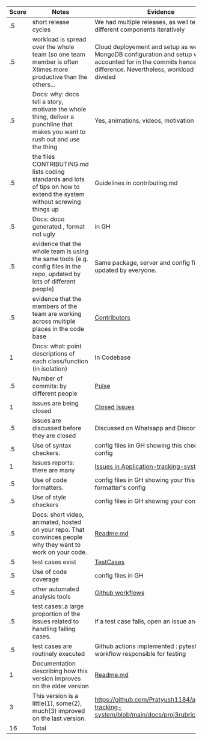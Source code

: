 |Score|Notes| Evidence|
|-|-----|---------|
|.5| short release cycles|We had multiple releases, as well tested different components iteratively|
|.5| workload is spread over the whole team (so one team member is often Xtimes more productive than the others...| Cloud deployement and setup as well as MongoDB configuration and setup wasnt accounted for in the commits hence the difference. Nevertheless, workload was evenly divided|
|.5|Docs: why: docs tell a story, motivate the whole thing, deliver a punchline that makes you want to rush out and use the thing | Yes, animations, videos, motivation etc.|
|.5|the files CONTRIBUTING.md lists coding standards and lots of tips on how to extend the system without screwing things up  |Guidelines in contributing.md |
|.5|Docs: doco generated , format not ugly  | in GH|
|.5|evidence that the whole team is using the same tools (e.g. config files in the repo, updated by lots of different people) | Same package, server and config files updated by everyone. |
|.5|evidence that the members of the team are working across multiple places in the code base |[Contributors](https://github.com/Pratyush1184/application-tracking-system/graphs/contributors)  |
|1|Docs: what: point descriptions of each class/function (in isolation)  | In Codebase|
|.5|Number of commits: by different people  | [Pulse](https://github.com/Pratyush1184/application-tracking-system/pulse/monthly)|
|1|issues are being closed | [Closed Issues](https://github.com/Pratyush1184/application-tracking-system/projects/1)|
|.5|issues are discussed before they are closed | Discussed on Whatsapp and Discord VC|
|.5|Use of syntax checkers. | config files iin GH showing this checker's config|
|1|Issues reports: there are many  | [Issues in Application-tracking-system](https://github.com/Pratyush1184/application-tracking-system/projects/1) |
|.5|Use of code formatters. | config files in GH showing your this formatter's config|
|.5|Use of style checkers | config files in GH showing your config|
|.5|Docs: short video, animated, hosted on your repo. That convinces people why they want to work on your code. | [Readme.md](https://github.com/Pratyush1184/application-tracking-system/blob/main/readme.md) |
|.5|test cases exist  | [TestCases](https://github.com/Pratyush1184/application-tracking-system/blob/main/backend/test_app.py)|
|.5|Use of code coverage  | config files in GH|
|.5|other automated analysis tools  | [Github workflows](https://github.com/Pratyush1184/application-tracking-system/tree/main/.github/workflows)|
|.5|test cases:.a large proportion of the issues related to handling failing cases. | if a test case fails, open an issue and fix it|
|.5|test cases are routinely executed | Github actions implemented : pytest_ci workflow responsible for testing|
|1|Documentation describing how this version improves on the older version| [Readme.md](https://github.com/Pratyush1184/application-tracking-system/blob/main/readme.md) |
|3|This version is a little(1), some(2), much(3) improved on the last version.|https://github.com/Pratyush1184/application-tracking-system/blob/main/docs/proj3rubric.md| 
|16| Total|
